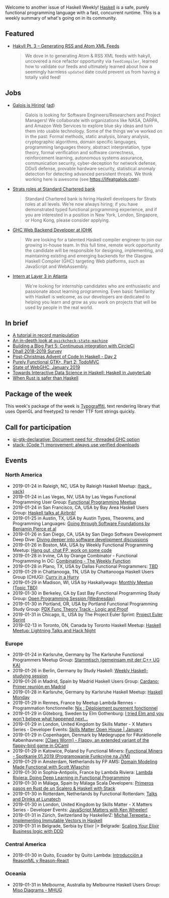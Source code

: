 <!-- 2019-01-24 unpublished -->

Welcome to another issue of Haskell Weekly!
[Haskell](https://www.haskell.org) is a safe, purely functional programming language with a fast, concurrent runtime.
This is a weekly summary of what's going on in its community.

## Featured

-   [Hakyll Pt. 3 – Generating RSS and Atom XML Feeds](https://robertwpearce.com/hakyll-pt-3-generating-rss-and-atom-xml-feeds.html)

    > We dove in to generating Atom & RSS XML feeds with hakyll, uncovered a nice refactor opportunity via `feedCompiler`, learned how to validate our feeds and ultimately learned about how a seemingly harmless `updated` date could prevent us from having a totally valid feed!

## Jobs

-   [Galois is Hiring!](https://workforcenow.adp.com/jobs/apply/posting.html?client=galois&ccId=19000101_000001&type=MP&lang=en_US) ([ad](https://haskellweekly.news/advertising.html))

    > Galois is looking for Software Engineers/Researchers and Project Managers! We collaborate with organizations like NASA, DARPA, and Amazon Web Services to explore blue sky ideas and turn them into usable technology. Some of the things we've worked on in the past: Formal methods, static analysis, binary analysis, cryptographic algorithms, domain specific languages, programming languages theory, abstract interpretation, type theory, formal verification and software correctness, reinforcement learning, autonomous systems assurance, communication security, cyber-deception for network defense, DDoS defense, provable hardware security, statistical anomaly detection for detecting advanced persistent threats. We think working here is awesome (see <https://lifeatgalois.com>).

-   [Strats roles at Standard Chartered bank](https://hauptwerk.blogspot.com/2019/01/strats-roles-at-standard-chartered-bank.html)

    > Standard Chartered bank is hiring Haskell developers for Strats roles at all levels. We’re now always hiring; if you have demonstrated typed functional programming experience, and if you are interested in a position in New York, London, Singapore, or Hong Kong, please consider applying.

-   [GHC Web Backend Developer at IOHK](https://iohk.io/careers/#op-302245-ghc-web-backend-developer)

    > We are looking for a talented Haskell compiler engineer to join our growing in-house team.  In this full time, remote work opportunity the candidate will be responsible for designing, implementing, and maintaining existing and emerging backends for the Glasgow Haskell Compiler (GHC) targeting Web platforms, such as JavaScript and WebAssembly.

-   [Intern at Layer 3 in Atlanta](https://np.reddit.com/r/haskell/comments/ahdgmm/job_posting_layer_3_communications_is_looking_for/)

    > We're looking for internship candidates who are enthusiastic and passionate about learning programming. Even basic familiarity with Haskell is welcome, as our developers are dedicated to helping you learn and grow as you work on projects that will be used by people in the real world.

## In brief

-   [A tutorial in record manipulation](https://gist.github.com/i-am-tom/479478d7ae163249b3092b9aaa668fc8/31490a3d84758f6a721823ad3972bff8c5094f12)
-   [An in-depth look at `quickcheck-state-machine`](https://www.well-typed.com/blog/2019/01/qsm-in-depth/)
-   [Building a Blog Part 5: Continuous integration with CircleCI](https://gaumala.com/posts/2019-01-22-continuous-integration-with-circle-ci.html)
-   [Dhall 2018-2019 Survey](https://docs.google.com/forms/d/e/1FAIpQLSfQApsRF-lv6UXE1IHCLiABHrN9VN4NO6Tz4h61mKSiw76pBQ/viewform)
-   [Post-Christmas Advent of Code In Haskell - Day 2](http://www.tpflug.me/2019/01/18/post-christmas-advent-pt2/)
-   [Purely Functional GTK+, Part 2: TodoMVC](https://haskell-at-work.com/episodes/2019-01-19-purely-functional-gtk-part-2-todo-mvc.html)
-   [State of WebGHC, January 2019](https://webghc.github.io/2019/01/18/state-of-webghc-january-2019.html)
-   [Towards Interactive Data Science in Haskell: Haskell in JupyterLab](https://www.tweag.io/posts/2019-01-23-jupyterlab-ihaskell.html)
-   [When Rust is safer than Haskell](https://www.fpcomplete.com/blog/when-rust-is-safer-than-haskell)

## Package of the week

This week's package of the week is [Typograffiti](https://hackage.haskell.org/package/typograffiti-0.1.0.2),
 text rendering library that uses OpenGL and freetype2 to render TTF font strings quickly.

## Call for participation

-   [gi-gtk-declarative: Document need for -threaded GHC option](https://github.com/owickstrom/gi-gtk-declarative/issues/40)
-   [stack: (Code ?) improvement: always use verified downloads](https://github.com/commercialhaskell/stack/issues/4524)

## Events

### North America

- 2019-01-24 in Raleigh, NC, USA by Raleigh Haskell Meetup: [(hack . yack)](https://www.meetup.com/Raleigh-Haskell-Meetup/events/nsfsnqyzcbgc/)
- 2019-01-24 in Las Vegas, NV, USA by Las Vegas Functional Programming User Group: [Functional Programming Meetup](https://www.meetup.com/las-vegas-functional-programming/events/jkznkqyzcbgc/)
- 2019-01-24 in San Francisco, CA, USA by Bay Area Haskell Users Group: [Haskell talks at Airbnb!](https://www.meetup.com/Bay-Area-Haskell-Users-Group/events/257325119/)
- 2019-01-25 in Austin, TX, USA by Austin Types, Theorems, and Programming Languages: [Going through Software Foundations by Benjamin Pierce et al](https://www.meetup.com/Austin-Types-Theorems-and-Programming-Languages/events/jfkqlnyzcbhc/)
- 2019-01-26 in San Diego, CA, USA by San Diego Software Development Deep Dive: [Diving deeper into software development discussions ](https://www.meetup.com/San-Diego-Software-Development-Deep-Dive/events/mtzbkqyzcbjc/)
- 2019-01-26 in Boston, MA, USA by Weekly Functional Programming Meetup: [Hang out, chat FP, work on some code](https://www.meetup.com/Weekly-Functional-Programming-Meetup/events/vdlnqpyzcbjc/)
- 2019-01-28 in Irvine, CA by Orange Combinator - Functional Programming In OC: [Combinating - The Weekly Function](https://www.meetup.com/orange-combinator/events/lxvjrpyzcblc/)
- 2019-01-28 in Plano, TX, USA by Dallas Functional Programmers: [TBD](https://www.meetup.com/Dallas-Functional-Programmers/events/mrmnmqyzcblc/)
- 2019-01-29 in Chattanooga, TN, USA by Chattanooga Haskell Users Group (CHUG): [Curry in a Hurry](https://www.meetup.com/chaskell/events/257588598/)
- 2019-01-29 in Madison, WI, USA by Haskallywags: [Monthly Meetup (Topic TBD)](https://www.meetup.com/Haskallywags/events/258126764/)
- 2019-01-30 in Berkeley, CA by East Bay Functional Programming Study Group: [Open Programming Session (Wednesday)](https://www.meetup.com/eastbayfunctionalprogramming/events/wmzxpqyzcbnc/)
- 2019-01-30 in Portland, OR, USA by Portland Functional Programming Study Group: [PDX Func Theory Track - Logic and Proof](https://www.meetup.com/Portland-Functional-Programming-Study-Group/events/mpwwbqyzcbfc/)
- 2019-01-31 in Chicago, IL, USA by The Project Euler Sprint: [Project Euler Sprint](https://www.meetup.com/Project-Euler-Sprint/events/ngwzxmyzcbpc/)
- 2019-02-13 in Toronto, ON, Canada by Toronto Haskell Meetup: [Haskell Meetup: Lightning Talks and Hack Night](https://www.meetup.com/meetup-group-evRITRtT/events/258082340/)

### Europe

- 2019-01-24 in Karlsruhe, Germany by The Karlsruhe Functional Programmers Meetup Group: [Stammtisch (gemeinsam mit der C++ UG KA)](https://www.meetup.com/The-Karlsruhe-Functional-Programmers-Meetup-Group/events/wlkqmqyzcbgc/)
- 2019-01-26 in Berlin, Germany by Study Haskell: [Weekly Haskell-studying session](https://www.meetup.com/Study-Haskell/events/nmbsmqyzcbjc/)
- 2019-01-26 in Madrid, Spain by Madrid Haskell Users Group: [Cardano: Primer reunión en Madrid](https://www.meetup.com/Haskell-MAD/events/257956525/)
- 2019-01-28 in Karlsruhe, Germany by Karlsruhe Haskell Meetup: [Haskell Monday](https://www.meetup.com/Karlsruhe-Haskell-Meetup/events/twnxpqyzcblc/)
- 2019-01-29 in Rennes, France by Meetup Lambda Rennes - Programmation fonctionnelle: [Nix : Déploiement purement fonctionnel](https://www.meetup.com/Meetup-Lambda-Rennes-Programmation-fonctionnelle/events/257258435/)
- 2019-01-29 in Göteborg, Sweden by Elm Gothenburg: [I tried Elm and you won't believe what happened next...](https://www.meetup.com/Elm-Gothenburg/events/258068475/)
- 2019-01-29 in London, United Kingdom by Skills Matter - X Matters Series - Developer Events: [Skills Matter Open House | January](https://www.meetup.com/skillsmatter/events/257926162/)
- 2019-01-29 in Copenhagen, Denmark by Mødegruppe for F#unktionelle Københavnere: [[Claes Worm] - Flappy, an extended variant of the flappy-bird game in OCaml](https://www.meetup.com/MoedegruppeFunktionelleKoebenhavnere/events/rqbcdlyzcbmc/)
- 2019-01-29 in Katowice, Poland by Functional Miners: [Functional Miners - Spotkanie 01.2019 (Programowanie Funkcyjne na JVM)](https://www.meetup.com/Functional-Miners/events/257400636/)
- 2019-01-29 in Amsterdam, Netherlands by FP AMS: [Domain Modeling Made Functional with Scott Wlaschin](https://www.meetup.com/fp-ams/events/256998252/)
- 2019-01-30 in Sophia-Antipolis, France by Lambda Riviera: [Lambda Riviera: Doing Deep Learning in Functional Programming](https://www.meetup.com/lambda-riviera/events/spbmjqyzcbdb/)
- 2019-01-30 in Málaga, Spain by Málaga Scala Developers: [Primeros pasos en Rust de un Scalero & Haskell with Stack](https://www.meetup.com/Malaga-Scala/events/257954372/)
- 2019-01-30 in Rotterdam, Netherlands by Functional Rotterdam: [Talks and Drinks at Lunatech](https://www.meetup.com/Functional-Rotterdam/events/257780273/)
- 2019-01-30 in London, United Kingdom by Skills Matter - X Matters Series - Developer Events: [JavaScript Matters with Ken Wheeler! ](https://www.meetup.com/skillsmatter/events/257956980/)
- 2019-01-31 in Zürich, Switzerland by HaskellerZ: [Michal Terepeta - Implementing Immutable Vectors in Haskell](https://www.meetup.com/HaskellerZ/events/257937027/)
- 2019-01-31 in Belgrade, Serbia by Elixir |> Belgrade: [Scaling Your Elixir Business logic with DDD](https://www.meetup.com/elixirbelgrade/events/257139789/)

### Central America

- 2019-01-30 in Quito, Ecuador by Quito Lambda: [Introducción a ReasonML y Reason-React](https://www.meetup.com/Quito-Lambda-Meetup/events/mscxlpyzcbfc/)

### Oceania

- 2019-01-31 in Melbourne, Australia by Melbourne Haskell Users Group: [Miso Diagrams - MHUG](https://www.meetup.com/Melbourne-Haskell-Users-Group/events/qfptslyzcbpc/)
